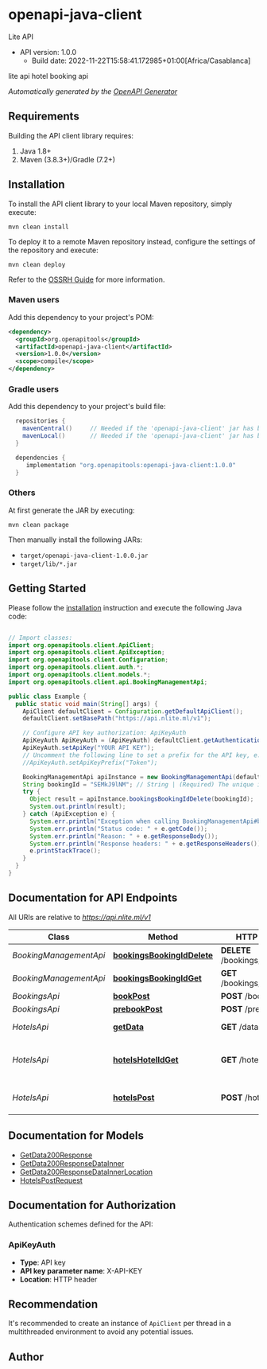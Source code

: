 # openapi-java-client

Lite API

- API version: 1.0.0
  - Build date: 2022-11-22T15:58:41.172985+01:00[Africa/Casablanca]

lite api hotel booking api

_Automatically generated by the [OpenAPI Generator](https://openapi-generator.tech)_

## Requirements

Building the API client library requires:

1. Java 1.8+
2. Maven (3.8.3+)/Gradle (7.2+)

## Installation

To install the API client library to your local Maven repository, simply execute:

```shell
mvn clean install
```

To deploy it to a remote Maven repository instead, configure the settings of the repository and execute:

```shell
mvn clean deploy
```

Refer to the [OSSRH Guide](http://central.sonatype.org/pages/ossrh-guide.html) for more information.

### Maven users

Add this dependency to your project's POM:

```xml
<dependency>
  <groupId>org.openapitools</groupId>
  <artifactId>openapi-java-client</artifactId>
  <version>1.0.0</version>
  <scope>compile</scope>
</dependency>
```

### Gradle users

Add this dependency to your project's build file:

```groovy
  repositories {
    mavenCentral()     // Needed if the 'openapi-java-client' jar has been published to maven central.
    mavenLocal()       // Needed if the 'openapi-java-client' jar has been published to the local maven repo.
  }

  dependencies {
     implementation "org.openapitools:openapi-java-client:1.0.0"
  }
```

### Others

At first generate the JAR by executing:

```shell
mvn clean package
```

Then manually install the following JARs:

- `target/openapi-java-client-1.0.0.jar`
- `target/lib/*.jar`

## Getting Started

Please follow the [installation](#installation) instruction and execute the following Java code:

```java

// Import classes:
import org.openapitools.client.ApiClient;
import org.openapitools.client.ApiException;
import org.openapitools.client.Configuration;
import org.openapitools.client.auth.*;
import org.openapitools.client.models.*;
import org.openapitools.client.api.BookingManagementApi;

public class Example {
  public static void main(String[] args) {
    ApiClient defaultClient = Configuration.getDefaultApiClient();
    defaultClient.setBasePath("https://api.nlite.ml/v1");

    // Configure API key authorization: ApiKeyAuth
    ApiKeyAuth ApiKeyAuth = (ApiKeyAuth) defaultClient.getAuthentication("ApiKeyAuth");
    ApiKeyAuth.setApiKey("YOUR API KEY");
    // Uncomment the following line to set a prefix for the API key, e.g. "Token" (defaults to null)
    //ApiKeyAuth.setApiKeyPrefix("Token");

    BookingManagementApi apiInstance = new BookingManagementApi(defaultClient);
    String bookingId = "SEMkJ9lNM"; // String | (Required) The unique identifier of the booking you would like to update.
    try {
      Object result = apiInstance.bookingsBookingIdDelete(bookingId);
      System.out.println(result);
    } catch (ApiException e) {
      System.err.println("Exception when calling BookingManagementApi#bookingsBookingIdDelete");
      System.err.println("Status code: " + e.getCode());
      System.err.println("Reason: " + e.getResponseBody());
      System.err.println("Response headers: " + e.getResponseHeaders());
      e.printStackTrace();
    }
  }
}

```

## Documentation for API Endpoints

All URIs are relative to _https://api.nlite.ml/v1_

| Class                  | Method                                                                              | HTTP request                     | Description                                      |
| ---------------------- | ----------------------------------------------------------------------------------- | -------------------------------- | ------------------------------------------------ |
| _BookingManagementApi_ | [**bookingsBookingIdDelete**](docs/BookingManagementApi.md#bookingsBookingIdDelete) | **DELETE** /bookings/{bookingId} | Cancel booking                                   |
| _BookingManagementApi_ | [**bookingsBookingIdGet**](docs/BookingManagementApi.md#bookingsBookingIdGet)       | **GET** /bookings/{bookingId}    | Retrieve booking                                 |
| _BookingsApi_          | [**bookPost**](docs/BookingsApi.md#bookPost)                                        | **POST** /book                   | Book                                             |
| _BookingsApi_          | [**prebookPost**](docs/BookingsApi.md#prebookPost)                                  | **POST** /prebook                | Prebook                                          |
| _HotelsApi_            | [**getData**](docs/HotelsApi.md#getData)                                            | **GET** /data                    | Search by Destination/Hotel                      |
| _HotelsApi_            | [**hotelsHotelIdGet**](docs/HotelsApi.md#hotelsHotelIdGet)                          | **GET** /hotels/{hotelId}        | Get Room Availability &amp; Rates for a Hotel ID |
| _HotelsApi_            | [**hotelsPost**](docs/HotelsApi.md#hotelsPost)                                      | **POST** /hotels                 | Get Minimum Price for Available Hotels           |

## Documentation for Models

- [GetData200Response](docs/GetData200Response.md)
- [GetData200ResponseDataInner](docs/GetData200ResponseDataInner.md)
- [GetData200ResponseDataInnerLocation](docs/GetData200ResponseDataInnerLocation.md)
- [HotelsPostRequest](docs/HotelsPostRequest.md)

## Documentation for Authorization

Authentication schemes defined for the API:

### ApiKeyAuth

- **Type**: API key
- **API key parameter name**: X-API-KEY
- **Location**: HTTP header

## Recommendation

It's recommended to create an instance of `ApiClient` per thread in a multithreaded environment to avoid any potential issues.

## Author
